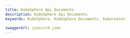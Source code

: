 ```yaml
---
title: KubeSphere Api Documents
description: KubeSphere Api Documents
keywords: KubeSphere, KubeSphere Documents, Kubernetes

swaggerUrl: json/crd.json
---
```


